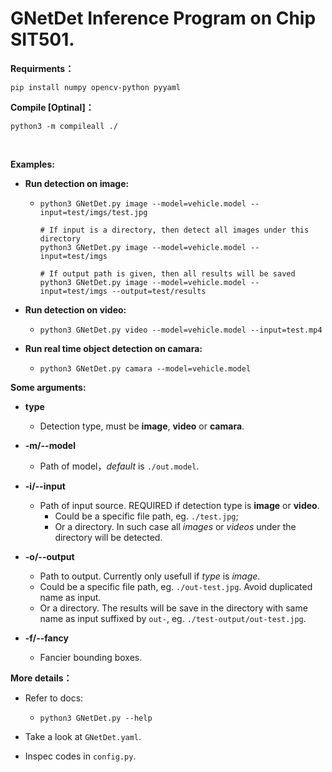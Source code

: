 # **GNetDet** Inference Program on Chip SIT501.



**Requirments：**

```shell
pip install numpy opencv-python pyyaml
```

   

**Compile [Optinal]：**

```shell
python3 -m compileall ./
```

​    

**Examples:**

- **Run detection on image:**

  - ```shell
    python3 GNetDet.py image --model=vehicle.model --input=test/imgs/test.jpg
    
    # If input is a directory, then detect all images under this directory
    python3 GNetDet.py image --model=vehicle.model --input=test/imgs
    
    # If output path is given, then all results will be saved
    python3 GNetDet.py image --model=vehicle.model --input=test/imgs --output=test/results
    ```

- **Run detection on video:**

  - ```shell
    python3 GNetDet.py video --model=vehicle.model --input=test.mp4
    ```

- **Run real time object detection on camara:**

  - ```shell
    python3 GNetDet.py camara --model=vehicle.model
    ```



**Some arguments:**

- **type**
  - Detection type, must be **image**, **video** or **camara**.

- **-m/--model**      
  - Path of model，*default* is  `./out.model`.
- **-i/--input** 
  - Path of input source. REQUIRED  if detection type is  **image** or **video**.
     - Could be a specific file path, eg. `./test.jpg`;
     - Or a directory. In such case all *images* or *videos* under the directory will be detected.
- **-o/--output**
     - Path to output.  Currently only usefull if *type* is *image*.
     - Could be a specific file path, eg. `./out-test.jpg`. Avoid duplicated name as input.
     - Or a directory. The results will be save in the directory with same name as input suffixed by `out-`, eg. `./test-output/out-test.jpg`.
- **-f/--fancy**
  - Fancier bounding boxes.



**More details：**

- Refer to docs:

  - ```
    python3 GNetDet.py --help
    ```

- Take a look at `GNetDet.yaml`.
- Inspec codes in `config.py`.
